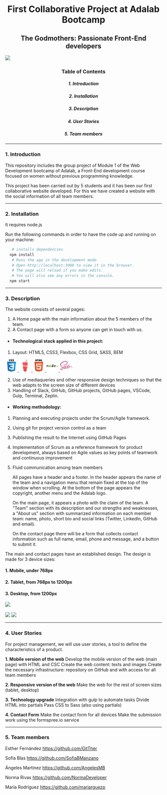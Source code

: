 
<h1 align="center">First Collaborative Project at Adalab Bootcamp</h1>

<h2 align="center">The Godmothers: Passionate Front-End developers</h2>

![](https://i.imgur.com/xiV9FLB.png)

<h3 align="center">Table of Contents</h3>
<h5 align="center">1. Introduction</h5>
<h5 align="center">2. Installation</h5>
<h5 align="center">3. Description</h5>
<h5 align="center">4. User Stories</h5>
<h5 align="center">5. Team members</h5>


---

<h3 align="left">1. Introduction</h3>
<p align="left">

This repository includes the group project of Module 1 of the Web Development bootcamp of Adalab, a Front-End development course focused on women without previous programming knowledge.

This project has been carried out by 5 students and it has been our first collaborative website developed. For this we have created a website with the social information of all team members.

---
   <h3 align="left">2. Installation</h3>
It requires node.js
   
Run the following commands in order to have the code up and running on your machine:
   
  
```bash
   # installs dependencies 
  npm install
   # Runs the app in the development mode.
   # Open http://localhost:3000 to view it in the browser.
   # The page will reload if you make edits.
   # You will also see any errors in the console.
  npm start
``` 
   


   
 ---

<h3 align="left">3. Description</h3>

The website consists of several pages:

1. A Home page with the main information about the 5 members of the team.
2. A Contact page with a form so anyone can get in touch with us.

- <h4 align="left">Technological stack applied in this project:</h4>

1. Layout: HTML5, CSS3, Flexbox, CSS Grid, SASS, BEM

<p align="left"> <a href="https://www.w3schools.com/css/" target="_blank" rel="noreferrer"> <img src="https://raw.githubusercontent.com/devicons/devicon/master/icons/css3/css3-original-wordmark.svg" alt="css3" width="40" height="40"/> </a> <a href="https://gulpjs.com" target="_blank" rel="noreferrer"> <img src="https://raw.githubusercontent.com/devicons/devicon/master/icons/gulp/gulp-plain.svg" alt="gulp" width="40" height="40"/> </a> <a href="https://www.w3.org/html/" target="_blank" rel="noreferrer"> <img src="https://raw.githubusercontent.com/devicons/devicon/master/icons/html5/html5-original-wordmark.svg" alt="html5" width="40" height="40"/> </a> <a href="https://nodejs.org" target="_blank" rel="noreferrer"> <img src="https://raw.githubusercontent.com/devicons/devicon/master/icons/nodejs/nodejs-original-wordmark.svg" alt="nodejs" width="40" height="40"/> </a> <a href="https://sass-lang.com" target="_blank" rel="noreferrer"> <img src="https://raw.githubusercontent.com/devicons/devicon/master/icons/sass/sass-original.svg" alt="sass" width="40" height="40"/> </a> </p>

2. Use of mediaqueries and other responsive design techniques so that the web adapts to the screen size of different devices
3. Handling of Slack, GitHub, GitHub projects, GitHub pages, VSCode, Gulp, Terminal, Zeplin.

- <h4 align="left">Working methodology:</h4>

1. Planning and executing projects under the Scrum/Agile framework.
2. Using git for project version control as a team
3. Publishing the result to the Internet using GitHub Pages
4. Implementation of Scrum as a reference framework for product development, always based on Agile values as key points of teamwork and continuous improvement
5. Fluid communication among team members

   All pages have a header and a footer. In the header appears the name of the team and a navigation menu that remain fixed at the top of the window when scrolling. At the bottom of the page appears the copyright, another menu and the Adalab logo.

   On the main page, it appears a photo with the claim of the team. A "Team" section with its description and our strengths and weaknesses, a "About us" section with summarized information on each member team: name, photo, short bio and social links (Twitter, LinkedIn, GitHub and email).

   On the contact page there will be a form that collects contact information such as full name, email, phone and message, and a button to submit it.

The main and contact pages have an established design. The design is made for 3 device sizes: 


<h4 align="left">1. Mobile, under 768px</h4>
<h4 align="left"> 2. Tablet, from 768px to 1200px </h4>
<h4 align="left">3. Desktop, from 1200px </h4>

![](https://i.imgur.com/zQ1ugQg.png)

![](https://i.imgur.com/6Yx41W5.png)
![](https://i.imgur.com/u5Gf326.png)



---

<h3 align="left">4. User Stories</h3>
<p align="left">

For project management, we will use user stories, a tool to define the characteristics of a product.

**1. Mobile version of the web**
Develop the mobile version of the web (main page) with HTML and CSC Create the web content: texts and images Create the necessary infrastructure: repository on GitHub and with access for all team members

**2. Responsive version of the web**
Make the web for the rest of screen sizes (tablet, desktop)

**3. Technology upgrade**
Integration with gulp to automate tasks
Divide HTML into partials
Pass CSS to Sass (also using partials)

**4. Contact Form**
Make the contact form for all devices
Make the submission work using the formspree.io service

</p>

---

 <h3 align="left">5. Team members</h3>
<p align="left">

Esther Fernández
https://github.com/GitTher

Sofía Blas
https://github.com/SofiaBManzano

Ángeles Martínez
https://github.com/AngelesMB

Norma Rivas
https://github.com/NormaDeveloper

María Rodríguez
https://github.com/mariarguezp


